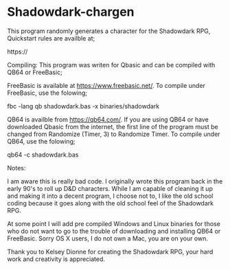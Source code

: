 # Shadowdark-chargen

This program randomly generates a character for the Shadowdark RPG, Quickstart rules are availble at;

https://

Compiling:
This program was writen for Qbasic and can be compiled with QB64 or FreeBasic;

FreeBasic is available at https://www.freebasic.net/. To compile under FreeBasic, use the folowing;

fbc -lang qb shadowdark.bas -x binaries/shadowdark 

QB64 is availble from https://qb64.com/. If you are using QB64 or have downloaded Qbasic from the internet, the first line of the program must be changed from Randomize (Timer, 3) to Randomize Timer. To compile under QB64, use the folowing;

qb64 -c shadowdark.bas

Notes:

I am aware this is really bad code. I originally wrote this program back in the early 90's to roll up D&D characters. While I am capable of cleaning it up and making it into a decent program, I choose not to, I like the old school coding because it goes along with the old school feel of the Shadowdark RPG.

At some point I will add pre compiled Windows and Linux binaries for those who do not want to go to the trouble of downloading and installing QB64 or FreeBasic. Sorry OS X users, I do not own a Mac, you are on your own.

Thank you to Kelsey Dionne for creating the Shadowdark RPG, your hard work and creativity is appreciated.
